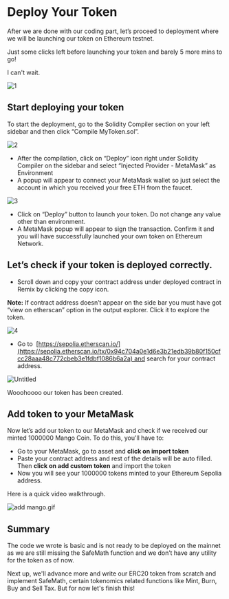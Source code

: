# Deploy Your Token

After we are done with our coding part, let’s proceed to deployment where we will be launching our token on Ethereum testnet.

Just some clicks left before launching your token and barely 5 more mins to go!

I can't wait.

![1](https://metaschool.s3-ap-southeast-1.amazonaws.com/images/jkvUefzgtXpVjbR2QhdaNrrB1yGd3wcAWmk5zVqk.gif)

## Start deploying your token

To start the deployment, go to the Solidity Compiler section on your left sidebar and then click “Compile MyToken.sol”.

![2](https://lh3.googleusercontent.com/xMtkmczQ9EK3_hneY9HaJpH1JRQ6GHEJVRiC1nJ6_yLawh-eLxM0MqfbRagfvKrlHYv7-wJQEagU699TLjB9aEIKTwnLu06MEAX4dVZKeXdeCwF8_kGUeeCF4ctc_pTnAveHAj5iaa-Ku9Z3u7L1GoRIaDWxE7Gk_T37GBL_GUOlaUV9okZIlzULJKL2Nha2MQhZ2w)

- After the compilation, click on “Deploy” icon right under Solidity Compiler on the sidebar and select “Injected Provider - MetaMask” as Environment
- A popup will appear to connect your MetaMask wallet so just select the account in which you received your free ETH from the faucet.

![3](https://lh4.googleusercontent.com/LkRT6IcAzY0ZedMtBkP-4bKheWccHX-ShOzpGuc85vbzLwZJpC8vxXpR0nX6He3WYnDvrhg-zgMxRGyZrCfE4_cEL1BdXV7jOXqefxIjh1X-wzzeySJBP2HJkTm_RC926AKl20v2SqgVSuCeUDHazDVuh1U1N3WFMapnoNAKAS3zOCWIX9MRw6CWL-4Q1kMnmRtedw)

- Click on “Deploy” button to launch your token. Do not change any value other than environment.
- A MetaMask popup will appear to sign the transaction. Confirm it and you will have successfully launched your own token on Ethereum Network.

## Let’s check if your token is deployed correctly.

- Scroll down and copy your contract address under deployed contract in Remix by clicking the copy icon.

**Note:** If contract address doesn’t appear on the side bar you must have got “view on etherscan” option in the output explorer. Click it to explore the token.

![4](https://lh4.googleusercontent.com/_NocjxWeiFh8xjyDicKo-ZE2JmIUxHQiSdDKlOX7ymnCbxPk9jkY6QA8ICAUpANAUy8XPC_b8zgY7MWFU0FBTcfYHoJuVDWJDmw3AnSkxiu649RSbPtWuUrg7Bo3LVtOqAxKVaGmtPxiQmzGd1gaHz4hIdYc99Sc05uTZIjDIeNivBoOM2G55Vio_v5NyJKqKDkq_g)

- Go to  [https://sepolia.etherscan.io/](https://sepolia.etherscan.io/tx/0x94c704a0e1d6e3b21edb39b80f150cfcc28aaa48c772cbeb3e1fdbf1086b6a2a) and search for your contract address.

![Untitled](https://github.com/0xmetaschool/Learning-Projects/blob/main/assests_for_all/Create%20your%20own%20Ethereum%20token%20in%20just%2030%20mins/Deploy%20Your%20Token/Untitled.png?raw=true)

Wooohoooo our token has been created.

## Add token to your MetaMask

Now let’s add our token to our MetaMask and check if we received our minted 1000000 Mango Coin. To do this, you'll have to:

- Go to your MetaMask, go to asset and **click on import token**
- Paste your contract address and rest of the details will be auto filled. Then **click on add custom token** and import the token
- Now you will see your 1000000 tokens minted to your Ethereum Sepolia address.

Here is a quick video walkthrough.

![add mango.gif](https://github.com/0xmetaschool/Learning-Projects/blob/main/assests_for_all/Create%20your%20own%20Ethereum%20token%20in%20just%2030%20mins/Deploy%20Your%20Token/add_mango.gif?raw=true)

## Summary

The code we wrote is basic and is not ready to be deployed on the mainnet as we are still missing the SafeMath function and we don’t have any utility for the token as of now.

Next up, we'll advance more and write our ERC20 token from scratch and implement SafeMath, certain tokenomics related functions like Mint, Burn, Buy and Sell Tax. But for now let's finish this!
